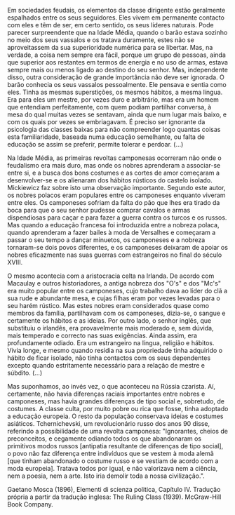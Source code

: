 Em sociedades feudais, os elementos da classe dirigente estão geralmente espalhados entre os seus seguidores. Eles vivem em permanente contacto com eles e têm de ser, em certo sentido, os seus líderes naturais. Pode parecer surpreendente que na Idade Média, quando o barão estava sozinho no meio dos seus vassalos e os tratava duramente, estes não se aproveitassem da sua superioridade numérica para se libertar. Mas, na verdade, a coisa nem sempre era fácil, porque um grupo de pessoas, ainda que superior aos restantes em termos de energia e no uso de armas, estava sempre mais ou menos ligado ao destino do seu senhor. Mas, independente disso, outra consideração de grande importância não deve ser ignorada. O barão conhecia os seus vassalos pessoalmente. Ele pensava e sentia como eles. Tinha as mesmas superstições, os mesmos hábitos, a mesma língua. Era para eles um mestre, por vezes duro e arbitrário, mas era um homem que entendiam perfeitamente, com quem podiam partilhar conversa, à mesa do qual muitas vezes se sentavam, ainda que num lugar mais baixo, e com os quais por vezes se embriagavam. É preciso ser ignorante da psicologia das classes baixas para não compreender logo quantas coisas esta familiaridade, baseada numa educação semelhante, ou falta de educação se assim se preferir, permite tolerar e perdoar. (…)

Na Idade Média, as primeiras revoltas camponesas ocorreram não onde o feudalismo era mais duro, mas onde os nobres aprenderam a associar-se entre si, e a busca dos bons costumes e as cortes de amor começaram a desenvolver-se e os alienaram dos hábitos rústicos do castelo isolado. Mickiewicz faz sobre isto uma observação importante. Segundo este autor, os nobres polacos eram populares entre os camponeses enquanto viveram entre eles. Os camponeses sofriam da falta do pão que lhes era tirado da boca para que o seu senhor pudesse comprar cavalos e armas dispendiosas para caçar e para fazer a guerra contra os turcos e os russos. Mas quando a educação francesa foi introduzida entre a nobreza polaca, quando aprenderam a fazer bailes à moda de Versalhes e começaram a passar o seu tempo a dançar minuetos, os camponeses e a nobreza tornaram-se dois povos diferentes, e os camponeses deixaram de apoiar os nobres eficazmente nas suas guerras com estrangeiros no final do século XVIII.

O mesmo acontecia com a aristocracia celta na Irlanda. De acordo com Macaulay e outros historiadores, a antiga nobreza dos "O's" e dos "Mc's" era muito popular entre os camponeses, cujo trabalho dava ao líder do clã a sua rude e abundante mesa, e cujas filhas eram por vezes levadas para o seu harém rústico. Mas estes nobres eram considerados quase como membros da família, partilhavam com os camponeses, dizia-se, o sangue e certamente os hábitos e as ideias. Por outro lado, o senhor inglês, que substituiu o irlandês, era provavelmente mais moderado e, sem dúvida, mais temperado e correcto nas suas exigências. Ainda assim, era profundamente odiado. Era um estrangeiro na língua, religião e hábitos. Vivia longe, e mesmo quando residia na sua propriedade tinha adquirido o hábito de ficar isolado, não tinha contactos com os seus dependentes excepto quando estritamente necessário para a relação de mestre e súbdito. (…)

Mas suponhamos, ao invés vez, o que aconteceu na Rússia czarista. Aí, certamente, não havia diferenças raciais importantes entre nobres e camponeses, mas havia grandes diferenças de tipo social e, sobretudo, de costumes. A classe culta, por muito pobre ou rica que fosse, tinha adoptado a educação europeia. O resto da população conservava ideias e costumes asiáticos. Tchernichevski, um revolucionário russo dos anos 90 disse, referindo a possibilidade de uma revolta camponesa: "Ignorantes, cheios de preconceitos, e cegamente odiando todos os que abandonaram os primitivos modos russos [antipatia resultante de diferenças de tipo social], o povo não faz diferença entre indivíduos que se vestem à moda alemã [que tinham abandonado o costume russo e se vestiam de acordo com a moda europeia]. Tratava todos por igual, e não valorizava nem a ciência, nem a poesia, nem a arte. Isto iria demolir toda a nossa civilização.".

Gaetano Mosca (1896), Elementi di scienza politica, Capítulo IV. Tradução própria a partir da tradução inglesa: The Ruling Class (1939). McGraw-Hill Book Company.